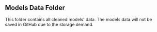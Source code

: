 ## Models Data Folder
This folder contains all cleaned models' data. The models data will not be saved in GitHub due to the storage demand.
